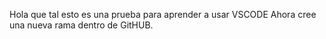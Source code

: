Hola que tal esto es una prueba para aprender a usar VSCODE
Ahora cree una nueva rama dentro de GitHUB.